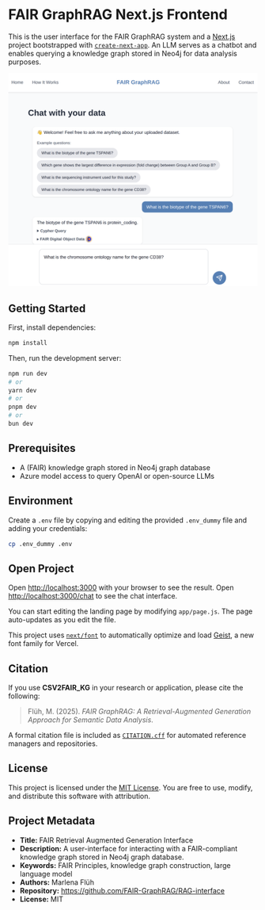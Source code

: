 # FAIR GraphRAG Next.js Frontend
This is the user interface for the FAIR GraphRAG system and a [Next.js](https://nextjs.org) project bootstrapped with [`create-next-app`](https://github.com/vercel/next.js/tree/canary/packages/create-next-app). An LLM serves as a chatbot and enables querying a knowledge graph stored in Neo4j for data analysis purposes.

<img src="public/ui.png" alt="System Architecture" width="600"/>

## Getting Started

First, install dependencies:

```bash
npm install
```

Then, run the development server:

```bash
npm run dev
# or
yarn dev
# or
pnpm dev
# or
bun dev
```

## Prerequisites
- A (FAIR) knowledge graph stored in Neo4j graph database
- Azure model access to query OpenAI or open-source LLMs

## Environment

Create a `.env` file by copying and editing the provided `.env_dummy` file and adding your credentials:

```bash
cp .env_dummy .env
```

## Open Project

Open [http://localhost:3000](http://localhost:3000) with your browser to see the result. Open [http://localhost:3000/chat](http://localhost:3000/chat) to see the chat interface.

You can start editing the landing page by modifying `app/page.js`. The page auto-updates as you edit the file.

This project uses [`next/font`](https://nextjs.org/docs/app/building-your-application/optimizing/fonts) to automatically optimize and load [Geist](https://vercel.com/font), a new font family for Vercel.


## Citation

If you use **CSV2FAIR_KG** in your research or application, please cite the following:

> Flüh, M. (2025). *FAIR GraphRAG: A Retrieval-Augmented Generation Approach for Semantic Data Analysis*.

A formal citation file is included as [`CITATION.cff`](CITATION.cff) for automated reference managers and repositories.

## License

This project is licensed under the [MIT License](LICENSE). You are free to use, modify, and distribute this software with attribution.

## Project Metadata

- **Title:** FAIR Retrieval Augmented Generation Interface  
- **Description:** A user-interface for interacting with a FAIR-compliant knowledge graph stored in Neo4j graph database.  
- **Keywords:** FAIR Principles, knowledge graph construction, large language model  
- **Authors:**  Marlena Flüh
- **Repository:** https://github.com/FAIR-GraphRAG/RAG-interface
- **License:** MIT

